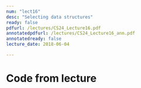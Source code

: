 ```yaml
---
num: "lect16"
desc: "Selecting data structures"
ready: false
pdfurl: /lectures/CS24_Lecture16.pdf
annotatedpdfurl: /lectures/CS24_Lecture16_ann.pdf
annotatedready: false
lecture_date: 2018-06-04

---
```

# Code from lecture

